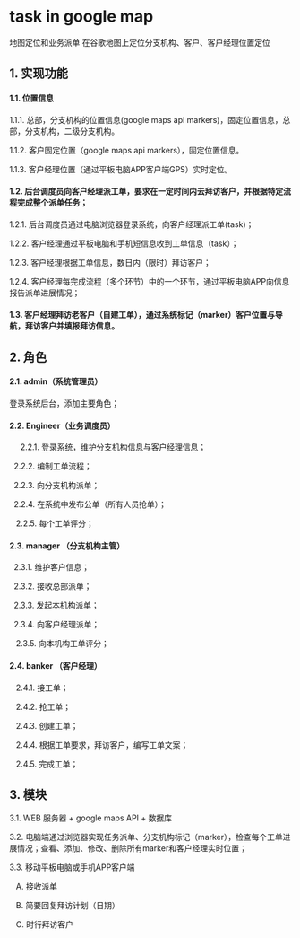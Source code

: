 # task in google map
地图定位和业务派单
在谷歌地图上定位分支机构、客户、客户经理位置定位

## 1. 实现功能

#### 1.1. 位置信息

  1.1.1. 总部，分支机构的位置信息(google maps api markers)，固定位置信息，总部，分支机构，二级分支机构。

  1.1.2. 客户固定位置（google maps api markers），固定位置信息。

  1.1.3. 客户经理位置（通过平板电脑APP客户端GPS）实时定位。

#### 1.2. 后台调度员向客户经理派工单，要求在一定时间内去拜访客户，并根据特定流程完成整个派单任务；

  1.2.1. 后台调度员通过电脑浏览器登录系统，向客户经理派工单(task)；
  
  1.2.2. 客户经理通过平板电脑和手机短信息收到工单信息（task）；
  
  1.2.3. 客户经理根据工单信息，数日内（限时）拜访客户；
  
  1.2.4. 客户经理每完成流程（多个环节）中的一个环节，通过平板电脑APP向信息报告派单进展情况；
  
#### 1.3. 客户经理拜访老客户（自建工单），通过系统标记（marker）客户位置与导航，拜访客户并填报拜访信息。


## 2. 角色

#### 2.1. admin（系统管理员）
  
  登录系统后台，添加主要角色；

#### 2.2. Engineer（业务调度员）
  
    2.2.1. 登录系统，维护分支机构信息与客户经理信息；
    
    2.2.2. 编制工单流程；
    
    2.2.3. 向分支机构派单；
    
    2.2.4. 在系统中发布公单（所有人员抢单）；
    
    2.2.5. 每个工单评分；
    
#### 2.3. manager （分支机构主管）
  
    2.3.1. 维护客户信息；
    
    2.3.2. 接收总部派单；
    
    2.3.3. 发起本机构派单；
    
    2.3.4. 向客户经理派单；
    
    2.3.5. 向本机构工单评分；
   
#### 2.4. banker （客户经理）

    2.4.1. 接工单；
    
    2.4.2. 抢工单；
    
    2.4.3. 创建工单；
    
    2.4.4. 根据工单要求，拜访客户，编写工单文案；
    
    2.4.5. 完成工单；

## 3. 模块

  3.1. WEB 服务器 + google maps API + 数据库

  3.2. 电脑端通过浏览器实现任务派单、分支机构标记（marker），检查每个工单进展情况；查看、添加、修改、删除所有marker和客户经理实时位置；

  3.3. 移动平板电脑或手机APP客户端

    A. 接收派单
    
    B. 简要回复拜访计划（日期）
    
    C. 时行拜访客户
    

